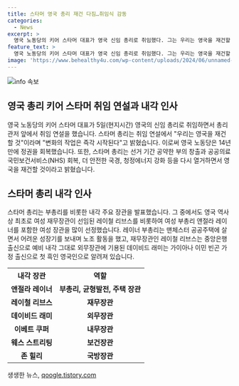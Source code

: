 ```yaml
---
title: 스타머 영국 총리 재건 다짐…취임식 감동
categories:
  - News
excerpt: >
  영국 노동당의 키어 스타머 대표가 영국 신임 총리로 취임했다. 그는 우리는 영국을 재건할 것이라며 변화의 작업은 즉각 시작된다고 밝혔다. 412석을 획득한 노동당은 14년만에 정권을 교체했으며 여성 재무장관 레이철 리브스를 포함한 내각을 발표했다. 스타머는 국가를 최우선으로 여기며 영국을 재건할 것이라 강조했고, 여성 재무장관을 선정한 것으로도 주목받고 있다.
feature_text: >
  영국 노동당의 키어 스타머 대표가 영국 신임 총리로 취임했다. 그는 우리는 영국을 재건할 것이라며 변화의 작업은 즉각 시작된다고 밝혔다. 412석을 획득한 노동당은 14년만에 정권을 교체했으며 여성 재무장관 레이철 리브스를 포함한 내각을 발표했다. 스타머는 국가를 최우선으로 여기며 영국을 재건할 것이라 강조했고, 여성 재무장관을 선정한 것으로도 주목받고 있다.
image: 'https://www.behealthy4u.com/wp-content/uploads/2024/06/unnamed-file.png'
---
```


<p><img src="https://www.behealthy4u.com/wp-content/uploads/2024/06/unnamed-file.png" alt="info 속보" /></p>

<h2 data-ke-size="size26">영국 총리 키어 스타머 취임 연설과 내각 인사</h2>

<p data-ke-size="size16">영국 노동당의 키어 스타머 대표가 5일(현지시간) 영국의 신임 총리로 취임하면서 총리 관저 앞에서 취임 연설을 했습니다. 스타머 총리는 취임 연설에서 "우리는 영국을 재건할 것"이라며 "변화의 작업은 즉각 시작된다"고 밝혔습니다. 이로써 영국 노동당은 14년만에 정권을 회복했습니다. 또한, 스타머 총리는 선거 기간 공약한 부의 창출과 공공의료 국민보건서비스(NHS) 회복, 더 안전한 국경, 청정에너지 강화 등을 다시 열거하면서 영국을 재건할 것이라고 밝혔습니다.</p>

<h2 data-ke-size="size26">스타머 총리 내각 인사</h2>

<p data-ke-size="size16">스타머 총리는 부총리를 비롯한 내각 주요 장관을 발표했습니다. 그 중에서도 영국 역사상 최초로 여성 재무장관이 선임된 레이철 리브스를 비롯하여 여성 부총리 앤절라 레이너를 포함한 여성 장관을 많이 선정했습니다. 레이너 부총리는 맨체스터 공공주택에 살면서 어려운 성장기를 보내며 노조 활동을 했고, 재무장관인 레이철 리브스는 중앙은행 출신으로 예비 내각 그대로 외무장관에 기용된 데이비드 래미는 가이아나 이민 빈곤 가정 출신으로 첫 흑인 영국인으로 알려져 있습니다.</p>

<table>
    <tr>
        <th>내각 장관</th>
        <th>역할</th>
    </tr>
    <tr>
        <td style="text-align: center; height: 17px;"><b>앤절라 레이너</b></td>
        <td style="text-align: center; height: 17px;"><b>부총리, 균형발전, 주택 장관</b></td>
    </tr>
    <tr>
        <td style="text-align: center; height: 17px;"><b>레이철 리브스</b></td>
        <td style="text-align: center; height: 17px;"><b>재무장관</b></td>
    </tr>
    <tr>
        <td style="text-align: center; height: 17px;"><b>데이비드 래미</b></td>
        <td style="text-align: center; height: 17px;"><b>외무장관</b></td>
    </tr>
    <tr>
        <td style="text-align: center; height: 17px;"><b>이베트 쿠퍼</b></td>
        <td style="text-align: center; height: 17px;"><b>내무장관</b></td>
    </tr>
    <tr>
        <td style="text-align: center; height: 17px;"><b>웨스 스트리팅</b></td>
        <td style="text-align: center; height: 17px;"><b>보건장관</b></td>
    </tr>
    <tr>
        <td style="text-align: center; height: 17px;"><b>존 힐리</b></td>
        <td style="text-align: center; height: 17px;"><b>국방장관</b></td>
    </tr>
</table>
생생한 뉴스, <a href="https://qoogle.tistory.com" rel="dofollow">qoogle.tistory.com</a>



